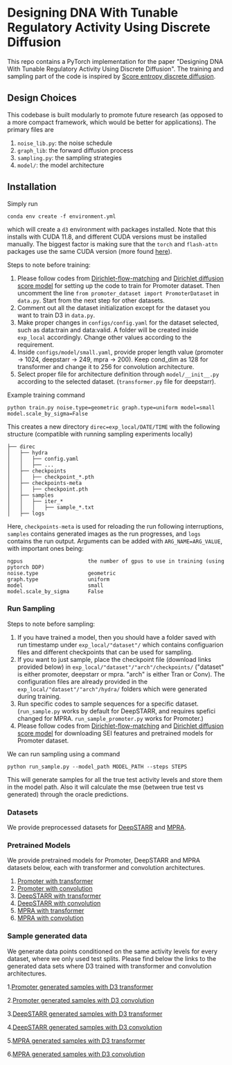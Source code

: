 # Designing DNA With Tunable Regulatory Activity Using Discrete Diffusion

This repo contains a PyTorch implementation for the paper "Designing DNA With Tunable Regulatory Activity Using Discrete Diffusion". The training and sampling part of the code is inspired by [Score entropy discrete diffusion](https://github.com/louaaron/Score-Entropy-Discrete-Diffusion).

## Design Choices

This codebase is built modularly to promote future research (as opposed to a more compact framework, which would be better for applications). The primary files are 

1. ```noise_lib.py```: the noise schedule
2. ```graph_lib```: the forward diffusion process
3. ```sampling.py```: the sampling strategies
4. ```model/```: the model architecture

## Installation

Simply run

```
conda env create -f environment.yml
```

which will create a ```d3``` environment with packages installed. Note that this installs with CUDA 11.8, and different CUDA versions must be installed manually. The biggest factor is making sure that the ```torch``` and ```flash-attn``` packages use the same CUDA version (more found [here](https://github.com/Dao-AILab/flash-attention)).

Steps to note before training:
1. Please follow codes from [Dirichlet-flow-matching](https://github.com/HannesStark/dirichlet-flow-matching) and [Dirichlet diffusion score model](https://github.com/jzhoulab/ddsm) for setting up the code to train for Promoter dataset. Then uncomment the line ```from promoter_dataset import PromoterDataset``` in ```data.py```. Start from the next step for other datasets.
2. Comment out all the dataset initialization except for the dataset you want to train D3 in ```data.py```.
3. Make proper changes in ```configs/config.yaml``` for the dataset selected, such as data:train and data:valid. A folder will be created inside ```exp_local``` accordingly. Change other values according to the requirement.
4. Inside ```configs/model/small.yaml```, provide proper length value (promoter -> 1024, deepstarr -> 249, mpra -> 200). Keep cond_dim as 128 for transformer and change it to 256 for convolution architecture.
5. Select proper file for architecture definition through ```model/__init__.py``` according to the selected dataset. (```transformer.py``` file for deepstarr).

Example training command
```
python train.py noise.type=geometric graph.type=uniform model=small model.scale_by_sigma=False
```
This creates a new directory `direc=exp_local/DATE/TIME` with the following structure (compatible with running sampling experiments locally)
```
├── direc
│   ├── hydra
│   │   ├── config.yaml
│   │   ├── ...
│   ├── checkpoints
│   │   ├── checkpoint_*.pth
│   ├── checkpoints-meta
│   │   ├── checkpoint.pth
│   ├── samples
│   │   ├── iter_*
│   │   │   ├── sample_*.txt
│   ├── logs
```
Here, `checkpoints-meta` is used for reloading the run following interruptions, `samples` contains generated images as the run progresses, and `logs` contains the run output. Arguments can be added with `ARG_NAME=ARG_VALUE`, with important ones being:
```
ngpus                     the number of gpus to use in training (using pytorch DDP)
noise.type                geometric
graph.type                uniform
model                     small
model.scale_by_sigma      False
```
### Run Sampling

Steps to note before sampling:
1. If you have trained a model, then you should have a folder saved with run timestamp under ```exp_local/"dataset"/``` which contains configuarion files and different checkpoints that can be used for sampling.
2. If you want to just sample, place the checkpoint file (download links provided below) in ```exp_local/"dataset"/"arch"/checkpoints/``` ("dataset" is either promoter, deepstarr or mpra. "arch" is either Tran or Conv). The configuration files are already provided in the ```exp_local/"dataset"/"arch"/hydra/``` folders which were generated during training.
4. Run specific codes to sample sequences for a specific dataset. (```run_sample.py``` works by default for DeepSTARR, and requires spefici changed for MPRA. ```run_sample_promoter.py``` works for Promoter.)
5. Please follow codes from [Dirichlet-flow-matching](https://github.com/HannesStark/dirichlet-flow-matching) and [Dirichlet diffusion score model](https://github.com/jzhoulab/ddsm) for downloading SEI features and pretrained models for Promoter dataset.

We can run sampling using a command 

```
python run_sample.py --model_path MODEL_PATH --steps STEPS
```
This will generate samples for all the true test activity levels and store them in the model path. Also it will calculate the mse (between true test vs generated) through the oracle predictions.

### Datasets

We provide preprocessed datasets for [DeepSTARR](https://huggingface.co/datasets/anonymous-3E42/DeepSTARR_preprocessed) and [MPRA](https://huggingface.co/datasets/anonymous-3E42/MPRA_preprocessed).

### Pretrained Models

We provide pretrained models for Promoter, DeepSTARR and MPRA datasets below, each with transformer and convolution architectures.

1. [Promoter with transformer](https://huggingface.co/anonymous-3E42/Promoter_D3_Tran_model)
2. [Promoter with convolution](https://huggingface.co/anonymous-3E42/Promoter_D3_Conv_model)
3. [DeepSTARR with transformer](https://huggingface.co/anonymous-3E42/DeepSTARR_D3_Tran_model)
4. [DeepSTARR with convolution](https://huggingface.co/anonymous-3E42/DeepSTARR_D3_Conv_model)
5. [MPRA with transformer](https://huggingface.co/anonymous-3E42/MPRA_D3_Tran_model)
6. [MPRA with convolution](https://huggingface.co/anonymous-3E42/MPRA_D3_Conv_model)

### Sample generated data

We generate data points conditioned on the same activity levels for every dataset, where we only used test splits. Please find below the links to the generated data sets where D3 trained with transformer and convolution architectures.

1.[Promoter generated samples with D3 transformer](https://huggingface.co/datasets/anonymous-3E42/Promoter_sample_generated_D3_Tran)

2.[Promoter generated samples with D3 convolution](https://huggingface.co/datasets/anonymous-3E42/Promoter_sample_generated_D3_Conv)

3.[DeepSTARR generated samples with D3 transformer](https://huggingface.co/datasets/anonymous-3E42/DeepSTARR_sample_generated_D3_Tran)

4.[DeepSTARR generated samples with D3 convolution](https://huggingface.co/datasets/anonymous-3E42/DeepSTARR_sample_generated_D3_Conv)

5.[MPRA generated samples with D3 transformer](https://huggingface.co/datasets/anonymous-3E42/MPRA_sample_generated_D3_Tran)

6.[MPRA generated samples with D3 convolution](https://huggingface.co/datasets/anonymous-3E42/MPRA_sample_generated_D3_Conv)
